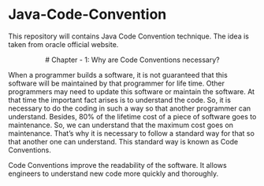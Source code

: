 # Java-Code-Convention
This repository will contains Java Code Convention technique. The idea is taken from oracle official website.

<center># Chapter - 1: Why are Code Conventions necessary?</center>

When a programmer builds a software, it is not guaranteed that this software will be maintained by that programmer for life time. Other programmers may need to update this software or maintain the software. At that time the important fact arises is to understand the code. So, it is necessary to do the coding in such a way so that another programmer can understand. Besides, 80% of the lifetime cost of a piece of software goes to maintenance. So, we can understand that the maximum cost goes on maintenance. That’s why it  is necessary to follow a standard way for that so that another one can understand. This standard way is known as Code Conventions.

Code Conventions improve the readability of the software. It allows engineers to understand new code more quickly and thoroughly.
